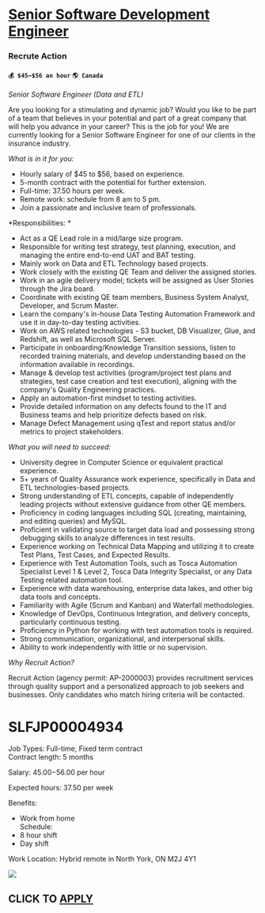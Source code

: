 # [Senior Software Development Engineer](https://www.remotewlb.com/apply/senior-software-development-engineer-57335)  
### Recrute Action  
#### `💰 $45–$56 an hour` `🌎 Canada`  

*Senior Software Engineer (Data and ETL)*  
  
  
  
Are you looking for a stimulating and dynamic job? Would you like to be part of a team that believes in your potential and part of a great company that will help you advance in your career? This is the job for you! We are currently looking for a Senior Software Engineer for one of our clients in the insurance industry.  
  
  
  
*What is in it for you:*  
  
  
* Hourly salary of $45 to $56, based on experience.  
* 5-month contract with the potential for further extension.  
* Full-time: 37.50 hours per week.  
* Remote work: schedule from 8 am to 5 pm.  
* Join a passionate and inclusive team of professionals.  
  
*Responsibilities: *  
* Act as a QE Lead role in a mid/large size program.  
* Responsible for writing test strategy, test planning, execution, and managing the entire end-to-end UAT and BAT testing.  
* Mainly work on Data and ETL Technology based projects.  
* Work closely with the existing QE Team and deliver the assigned stories.  
* Work in an agile delivery model; tickets will be assigned as User Stories through the Jira board.  
* Coordinate with existing QE team members, Business System Analyst, Developer, and Scrum Master.  
* Learn the company's in-house Data Testing Automation Framework and use it in day-to-day testing activities.  
* Work on AWS related technologies - S3 bucket, DB Visualizer, Glue, and Redshift, as well as Microsoft SQL Server.  
* Participate in onboarding/Knowledge Transition sessions, listen to recorded training materials, and develop understanding based on the information available in recordings.  
* Manage & develop test activities (program/project test plans and strategies, test case creation and test execution), aligning with the company's Quality Engineering practices.  
* Apply an automation-first mindset to testing activities.  
* Provide detailed information on any defects found to the IT and Business teams and help prioritize defects based on risk.  
* Manage Defect Management using qTest and report status and/or metrics to project stakeholders.  
  
*What you will need to succeed:*  
* University degree in Computer Science or equivalent practical experience.  
* 5+ years of Quality Assurance work experience, specifically in Data and ETL technologies-based projects.  
* Strong understanding of ETL concepts, capable of independently leading projects without extensive guidance from other QE members.  
* Proficiency in coding languages including SQL (creating, maintaining, and editing queries) and MySQL.  
* Proficient in validating source to target data load and possessing strong debugging skills to analyze differences in test results.  
* Experience working on Technical Data Mapping and utilizing it to create Test Plans, Test Cases, and Expected Results.  
* Experience with Test Automation Tools, such as Tosca Automation Specialist Level 1 & Level 2, Tosca Data Integrity Specialist, or any Data Testing related automation tool.  
* Experience with data warehousing, enterprise data lakes, and other big data tools and concepts.  
* Familiarity with Agile (Scrum and Kanban) and Waterfall methodologies.  
* Knowledge of DevOps, Continuous Integration, and delivery concepts, particularly continuous testing.  
* Proficiency in Python for working with test automation tools is required.  
* Strong communication, organizational, and interpersonal skills.  
* Ability to work independently with little or no supervision.  
  
*Why Recruit Action?*  
  
Recruit Action (agency permit: AP-2000003) provides recruitment services through quality support and a personalized approach to job seekers and businesses. Only candidates who match hiring criteria will be contacted.  
  
# SLFJP00004934  
  
Job Types: Full-time, Fixed term contract  
Contract length: 5 months  
  
Salary: $45.00-$56.00 per hour  
  
Expected hours: 37.50 per week  
  
Benefits:  
* Work from home  
Schedule:  
* 8 hour shift  
* Day shift  
  
Work Location: Hybrid remote in North York, ON M2J 4Y1

![](https://remotive.com/job/track/1899998/blank.gif?source=public_api)  
## CLICK TO [APPLY](https://www.remotewlb.com/apply/senior-software-development-engineer-57335)

